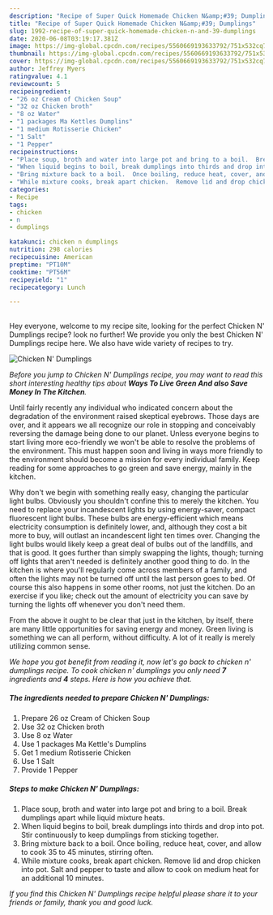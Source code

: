 ```yaml
---
description: "Recipe of Super Quick Homemade Chicken N&amp;#39; Dumplings"
title: "Recipe of Super Quick Homemade Chicken N&amp;#39; Dumplings"
slug: 1992-recipe-of-super-quick-homemade-chicken-n-and-39-dumplings
date: 2020-06-08T03:19:17.381Z
image: https://img-global.cpcdn.com/recipes/5560669193633792/751x532cq70/chicken-n-dumplings-recipe-main-photo.jpg
thumbnail: https://img-global.cpcdn.com/recipes/5560669193633792/751x532cq70/chicken-n-dumplings-recipe-main-photo.jpg
cover: https://img-global.cpcdn.com/recipes/5560669193633792/751x532cq70/chicken-n-dumplings-recipe-main-photo.jpg
author: Jeffrey Myers
ratingvalue: 4.1
reviewcount: 5
recipeingredient:
- "26 oz Cream of Chicken Soup"
- "32 oz Chicken broth"
- "8 oz Water"
- "1 packages Ma Kettles Dumplins"
- "1 medium Rotisserie Chicken"
- "1 Salt"
- "1 Pepper"
recipeinstructions:
- "Place soup, broth and water into large pot and bring to a boil.  Break dumplings apart while liquid mixture heats."
- "When liquid begins to boil, break dumplings into thirds and drop into pot.  Stir continuously to keep dumplings from sticking together."
- "Bring mixture back to a boil.  Once boiling, reduce heat, cover, and allow to cook 35 to 45 minutes, stirring often."
- "While mixture cooks, break apart chicken.  Remove lid and drop chicken into pot.  Salt and pepper to taste and allow to cook on medium heat for an additional 10 minutes."
categories:
- Recipe
tags:
- chicken
- n
- dumplings

katakunci: chicken n dumplings 
nutrition: 298 calories
recipecuisine: American
preptime: "PT10M"
cooktime: "PT56M"
recipeyield: "1"
recipecategory: Lunch

---
```

<br>
Hey everyone, welcome to my recipe site, looking for the perfect Chicken N&#39; Dumplings recipe? look no further! We provide you only the best Chicken N&#39; Dumplings recipe here. We also have wide variety of recipes to try.
<br>


![Chicken N&#39; Dumplings](https://img-global.cpcdn.com/recipes/5560669193633792/751x532cq70/chicken-n-dumplings-recipe-main-photo.jpg)

<i>Before you jump to Chicken N&#39; Dumplings recipe, you may want to read this short interesting healthy tips about 
<strong>Ways To Live Green And also Save Money In The Kitchen</strong>.</i>
</br>

Until fairly recently any individual who indicated concern about the degradation of the environment raised skeptical eyebrows. Those days are over, and it appears we all recognize our role in stopping and conceivably reversing the damage being done to our planet. Unless everyone begins to start living more eco-friendly we won't be able to resolve the problems of the environment. This must happen soon and living in ways more friendly to the environment should become a mission for every individual family. Keep reading for some approaches to go green and save energy, mainly in the kitchen.

Why don't we begin with something really easy, changing the particular light bulbs. Obviously you shouldn't confine this to merely the kitchen. You need to replace your incandescent lights by using energy-saver, compact fluorescent light bulbs. These bulbs are energy-efficient which means electricity consumption is definitely lower, and, although they cost a bit more to buy, will outlast an incandescent light ten times over. Changing the light bulbs would likely keep a great deal of bulbs out of the landfills, and that is good. It goes further than simply swapping the lights, though; turning off lights that aren't needed is definitely another good thing to do. In the kitchen is where you'll regularly come across members of a family, and often the lights may not be turned off until the last person goes to bed. Of course this also happens in some other rooms, not just the kitchen. Do an exercise if you like; check out the amount of electricity you can save by turning the lights off whenever you don't need them.

From the above it ought to be clear that just in the kitchen, by itself, there are many little opportunities for saving energy and money. Green living is something we can all perform, without difficulty. A lot of it really is merely utilizing common sense.


<i>We hope you got benefit from reading it, now let's go back to chicken n&#39; dumplings recipe. To cook chicken n&#39; dumplings you only need <strong>7</strong> ingredients and <strong>4</strong> steps. Here is how you achieve that.
</i>

##### The ingredients needed to prepare Chicken N&#39; Dumplings:

1. Prepare 26 oz Cream of Chicken Soup
1. Use 32 oz Chicken broth
1. Use 8 oz Water
1. Use 1 packages Ma Kettle&#39;s Dumplins
1. Get 1 medium Rotisserie Chicken
1. Use 1 Salt
1. Provide 1 Pepper


##### Steps to make Chicken N&#39; Dumplings:

1. Place soup, broth and water into large pot and bring to a boil.  Break dumplings apart while liquid mixture heats.
1. When liquid begins to boil, break dumplings into thirds and drop into pot.  Stir continuously to keep dumplings from sticking together.
1. Bring mixture back to a boil.  Once boiling, reduce heat, cover, and allow to cook 35 to 45 minutes, stirring often.
1. While mixture cooks, break apart chicken.  Remove lid and drop chicken into pot.  Salt and pepper to taste and allow to cook on medium heat for an additional 10 minutes.


<i>If you find this Chicken N&#39; Dumplings recipe helpful please share it to your friends or family, thank you and good luck.</i>
